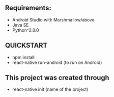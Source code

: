 ## Requirements:
  - Android Studio with Marshmallow/above
  - Java SE
  - Python^2.0.0

## QUICKSTART
  - npm install
  - react-native run-android     (to run on Android)

## This project was created through
  - react-native init (name of the project)
